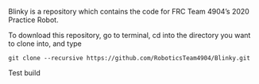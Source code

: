 Blinky is a repository which contains the code for FRC Team 4904’s 2020 Practice Robot.

To download this repository, go to terminal, cd into the directory you want to clone into, and type
```
git clone --recursive https://github.com/RoboticsTeam4904/Blinky.git
```

Test build
